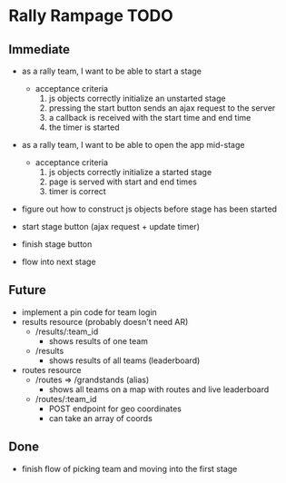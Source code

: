 # Rally Rampage TODO

## Immediate

* as a rally team, I want to be able to start a stage
  * acceptance criteria
    1. js objects correctly initialize an unstarted stage
    2. pressing the start button sends an ajax request to the server
    3. a callback is received with the start time and end time
    4. the timer is started

* as a rally team, I want to be able to open the app mid-stage
  * acceptance criteria
    1. js objects correctly initialize a started stage
    2. page is served with start and end times
    2. timer is correct

* figure out how to construct js objects before stage has been started
* start stage button (ajax request + update timer)
* finish stage button
* flow into next stage

## Future

* implement a pin code for team login
* results resource (probably doesn't need AR)
  - /results/:team_id
    - shows results of one team
  - /results
    - shows results of all teams (leaderboard)
* routes resource
  - /routes => /grandstands (alias)
    - shows all teams on a map with routes and live leaderboard
  - /routes/:team_id
    - POST endpoint for geo coordinates
    - can take an array of coords

## Done

* finish flow of picking team and moving into the first stage
